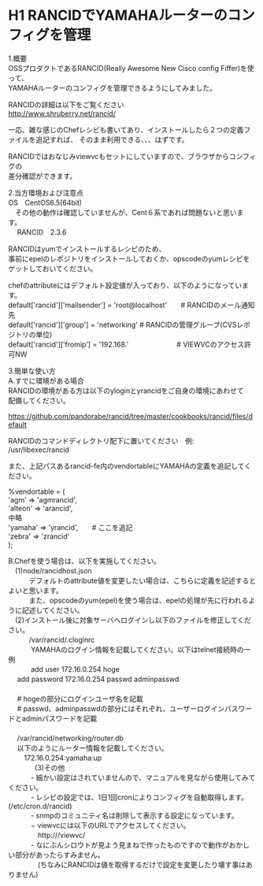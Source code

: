 # H1 RANCIDでYAMAHAルーターのコンフィグを管理

1.概要  
OSSプロダクトであるRANCID(Really Awesome New Cisco config Fiffer)を使って、  
YAMAHAルーターのコンフィグを管理できるようにしてみました。

RANCIDの詳細は以下をご覧ください  
<http://www.shruberry.net/rancid/>  

一応、雑な感じのChefレシピも書いてあり、インストールしたら２つの定義ファイルを追記すれば、
そのまま利用できる、、、はずです。  

  RANCIDではおなじみviewvcもセットにしていますので、ブラウザからコンフィグの  
  差分確認ができます。  

2.当方環境および注意点  
OS　CentOS6.5(64bit)  
　その他の動作は確認していませんが、Cent６系であれば問題ないと思います。  
　
RANCID　2.3.6

RANCIDはyumでインストールするレシピのため、  
事前にepelのレポジトリをインストールしておくか、opscodeのyumレシピを  
ゲットしておいてください。  

chefのattributeにはデフォルト設定値が入っており、以下のようになっています。  
default['rancid']['mailsender'] = 'root@localhost'　　# RANCIDのメール通知先   
default['rancid']['group'] = 'networking'             # RANCIDの管理グループ(CVSレポジトリの単位)  
default['rancid']['fromip'] = '192.168.'　　　　　　　# VIEWVCのアクセス許可NW  


3.簡単な使い方  
 A.すでに環境がある場合  
  RANCIDの環境がある方は以下のyloginとyrancidをご自身の環境にあわせて  
  配備してください。  
  
  <https://github.com/pandorabe/rancid/tree/master/cookbooks/rancid/files/default>  

   RANCIDのコマンドディレクトリ配下に置いてください　例: /usr/libexec/rancid  
 
  また、上記パスあるrancid-fe内のvendortableにYAMAHAの定義を追記してください。  
   
   %vendortable = (  
    'agm'               => 'agmrancid',  
    'alteon'            => 'arancid',  
    中略   
    'yamaha'            => 'yrancid',　　# ここを追記  
    'zebra'             => 'zrancid'  
   );  
 
 B.Chefを使う場合は、以下を実施してください。  
　(1)node/rancidhost.json  
　　　デフォルトのattribute値を変更したい場合は、こちらに定義を記述するとよいと思います。  
　　　また、opscodeのyum(epel)を使う場合は、epelの処理が先に行われるように記述してください。  
　(2)インストール後に対象サーバへログインし以下のファイルを修正してください。  
　　　/var/rancid/.cloginrc  
　　　  YAMAHAのログイン情報を記載してください。以下はtelnet接続時の一例  
　　　    add user 172.16.0.254 hoge  
　        add password 172.16.0.254 passwd adminpasswd   
　        
　        # hogeの部分にログインユーザ名を記載  
　        # passwd、adminpasswdの部分にはそれぞれ、ユーザーログインパスワードとadminパスワードを記載  
　         
　   /var/rancid/networking/router.db  
　      以下のようにルーター情報を記載してください。  
　      　172.16.0.254:yamaha:up  
　      　
　 (3)その他  
　 　　- 細かい設定はされていませんので、マニュアルを見ながら使用してみてください。  
　 　　- レシピの設定では、1日1回cronによりコンフィグを自動取得します。(/etc/cron.d/rancid)  
　 　　- snmpのコミュニティ名は削除して表示する設定になっています。  
　 　　− viewvcには以下のURLでアクセスしてください。  
　 　　　http://<serverip>/viewvc/  
　 　　- なにぶんシロウトが見よう見まねで作ったものですので動作がおかしい部分があったらすみません。  
　 　　　(ちなみにRANCIDは値を取得するだけで設定を変更したり壊す事はありません)  
　 
